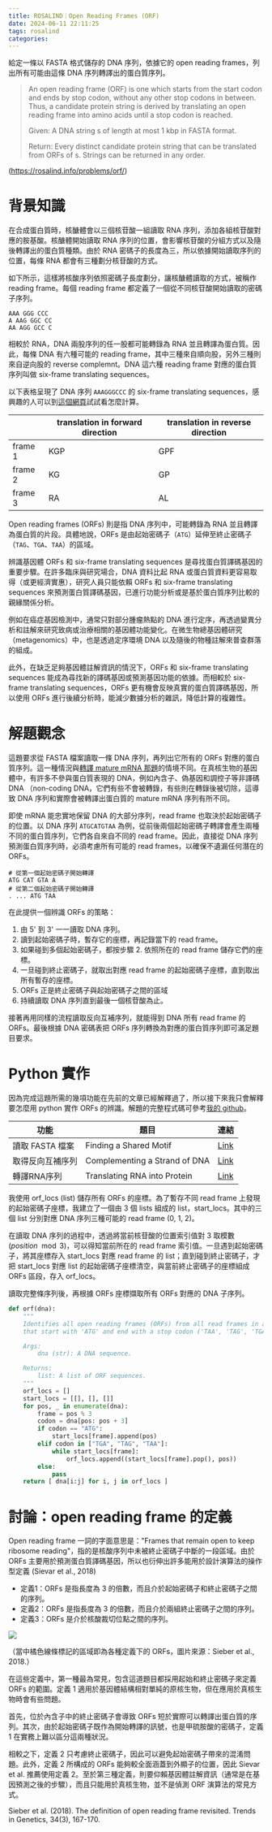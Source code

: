 ```yaml
---
title: ROSALIND｜Open Reading Frames (ORF)
date: 2024-06-11 22:11:25
tags: rosalind
categories:
---
```


給定一條以 FASTA 格式儲存的 DNA 序列，依據它的 open reading frames，列出所有可能由這條 DNA 序列轉譯出的蛋白質序列。

> An open reading frame (ORF) is one which starts from the start codon and ends by stop codon, without any other stop codons in between. Thus, a candidate protein string is derived by translating an open reading frame into amino acids until a stop codon is reached.
>
> Given: A DNA string s of length at most 1 kbp in FASTA format.
>
> Return: Every distinct candidate protein string that can be translated from ORFs of s. Strings can be returned in any order.

(https://rosalind.info/problems/orf/)

<!--more-->

# 背景知識

在合成蛋白質時，核醣體會以三個核苷酸一組讀取 RNA 序列，添加各組核苷酸對應的胺基酸。核醣體開始讀取 RNA 序列的位置，會影響核苷酸的分組方式以及隨後轉譯出的蛋白質種類。由於 RNA 密碼子的長度為三，所以依據開始讀取序列的位置，每條 RNA 都會有三種劃分核苷酸的方式。

如下所示，這樣將核酸序列依照密碼子長度劃分，讓核醣體讀取的方式，被稱作 reading frame。每個 reading frame 都定義了一個從不同核苷酸開始讀取的密碼子序列。

```
AAA GGG CCC
A AAG GGC CC
AA AGG GCC C
```

相較於 RNA，DNA 兩股序列的任一股都可能轉錄為 RNA 並且轉譯為蛋白質。因此，每條 DNA 有六種可能的 reading frame，其中三種來自順向股，另外三種則來自逆向股的 reverse complemnt。DNA 這六種 reading frame 對應的蛋白質序列叫做 six-frame translating sequences。

以下表格呈現了 DNA 序列 `AAAGGGCCC` 的 six-frame translating sequences，感興趣的人可以到[這個網頁](https://www.bioline.com/media/calculator/01_13.html)試試看怎麼計算。

|         | translation in forward direction | translation in reverse direction |
| ------- | -------------------------------- | -------------------------------- |
| frame 1 | KGP                              | GPF                              |
| frame 2 | KG                               | GP                               |
| frame 3 | RA                               | AL                               |

Open reading frames (ORFs) 則是指 DNA 序列中，可能轉錄為 RNA 並且轉譯為蛋白質的片段。具體地說，ORFs 是由起始密碼子（`ATG`）延伸至終止密碼子（`TAG`、`TGA`、`TAA`）的區域。

辨識基因體 ORFs 和 six-frame translating sequences 是尋找蛋白質譯碼基因的重要步驟。在許多臨床與研究場合，DNA 資料比起 RNA 或蛋白質資料更容易取得（或更經濟實惠），研究人員只能依賴 ORFs 和 six-frame translating sequences 來預測蛋白質譯碼基因，已進行功能分析或是基於蛋白質序列比較的親緣關係分析。

例如在癌症基因檢測中，通常只對部分腫瘤熱點的 DNA 進行定序，再透過變異分析和註解來研究致病或治療相關的基因體功能變化。在微生物總基因體研究（metagenomics）中，也是透過定序環境 DNA 以及隨後的物種註解來普查群落的組成。

此外，在缺乏足夠基因體註解資訊的情況下，ORFs 和 six-frame translating sequences 能成為尋找新的譯碼基因或預測基因功能的依據。而相較於 six-frame translating sequences，ORFs 更有機會反映真實的蛋白質譯碼基因，所以使用 ORFs 進行後續分析時，能減少數據分析的雜訊，降低計算的複雜性。

# 解題觀念

這題要求從 FASTA 檔案讀取一條 DNA 序列，再列出它所有的 ORFs 對應的蛋白質序列。這一種情況與[轉譯 mature mRNA 那題](https://5uperb0y.com/translating-rna-into-protein/)的情境不同。在真核生物的基因體中，有許多不參與蛋白質表現的 DNA，例如內含子、偽基因和調控子等非譯碼 DNA （non-coding DNA，它們有些不會被轉錄，有些則在轉錄後被切除，這導致 DNA 序列和實際會被轉譯出蛋白質的 mature mRNA 序列有所不同。

即使 mRNA 能忠實地保留 DNA 的大部分序列，read frame 也取決於起始密碼子的位置。以 DNA 序列 `ATGCATGTAA` 為例，從前後兩個起始密碼子轉譯會產生兩種不同的蛋白質序列，它們各自來自不同的 read frame。因此，直接從 DNA 序列預測蛋白質序列時，必須考慮所有可能的 read frames，以確保不遺漏任何潛在的 ORFs。

```
# 從第一個起始密碼子開始轉譯
ATG CAT GTA A
# 從第二個起始密碼子開始轉譯
. ... ATG TAA
```

在此提供一個辨識 ORFs 的策略：
1. 由 5' 到 3' 一一讀取 DNA 序列。
2. 讀到起始密碼子時，暫存它的座標，再記錄當下的 read frame。
3. 如果碰到多個起始密碼子，都按步驟 2. 依照所在的 read frame 儲存它們的座標。
4. 一旦碰到終止密碼子，就取出對應 read frame 的起始密碼子座標，直到取出所有暫存的座標。
5. ORFs 正是終止密碼子與起始密碼子之間的區域
6. 持續讀取 DNA 序列直到最後一個核苷酸為止。

接著再用同樣的流程讀取反向互補序列，就能得到 DNA 所有 read frame 的 ORFs。最後根據 DNA 密碼表把 ORFs 序列轉換為對應的蛋白質序列即可滿足題目要求。

# Python 實作

因為完成這題所需的幾項功能在先前的文章已經解釋過了，所以接下來我只會解釋要怎麼用 python 實作 ORFs 的辨識。解題的完整程式碼可參考[我的 github](https://github.com/5uperb0y/rosalind/blob/main/code/orf/orf.py)。

| 功能             | 題目                          | 連結                                                        |
| ---------------- | ----------------------------- | ----------------------------------------------------------- |
| 讀取 FASTA 檔案  | Finding a Shared Motif        | [Link](https://5uperb0y.com/finding-a-shared-motif/)        |
| 取得反向互補序列 | Complementing a Strand of DNA | [Link](https://5uperb0y.com/complementing-a-strand-of-dna/) |
| 轉譯RNA序列      | Translating RNA into Protein  | [Link](https://5uperb0y.com/translating-rna-into-protein/)  |

我使用 orf_locs (list) 儲存所有 ORFs 的座標。為了暫存不同 read frame 上發現的起始密碼子座標，我建立了一個由 3 個 lists 組成的 list，start_locs。其中的三個 list 分別對應 DNA 序列三種可能的 read frame (0, 1, 2)。

在讀取 DNA 序列的過程中，透過將當前核苷酸的位置索引值對 3 取模數 ($position \mod 3$)，可以得知當前所在的 read frame 索引值。一旦遇到起始密碼子，將其座標存入 start_locs 對應 read frame 的 list；直到碰到終止密碼子，才把 start_locs 對應 list 的起始密碼子座標清空，與當前終止密碼子的座標組成 ORFs 區段，存入 orf_locs。

讀取完整條序列後，再根據 ORFs 座標擷取所有 ORFs 對應的 DNA 子序列。

```python
def orf(dna):
    """
    Identifies all open reading frames (ORFs) from all read frames in a DNA sequence
    that start with 'ATG' and end with a stop codon ('TAA', 'TAG', 'TGA').

    Args:
        dna (str): A DNA sequence.

    Returns:
        list: A list of ORF sequences.
    """
    orf_locs = []
    start_locs = [[], [], []]
    for pos, _ in enumerate(dna):
        frame = pos % 3
        codon = dna[pos: pos + 3]
        if codon == "ATG":
            start_locs[frame].append(pos)
        elif codon in ["TGA", "TAG", "TAA"]:
            while start_locs[frame]:
                orf_locs.append((start_locs[frame].pop(), pos))
        else:
            pass
    return [ dna[i:j] for i, j in orf_locs ]
```

# 討論：open reading frame 的定義

Open reading frame 一詞的字面意思是："Frames that remain open to keep ribosome reading"，指的是核酸序列中未被終止密碼子中斷的一段區域。由於 ORFs 主要用於預測蛋白質譯碼基因，所以也衍伸出許多能用於設計演算法的操作型定義 (Sievar et al., 2018)

- 定義1：ORFs 是指長度為 3 的倍數，而且介於起始密碼子和終止密碼子之間的序列。
- 定義2：ORFs 是指長度為 3 的倍數，而且介於兩組終止密碼子之間的序列。
- 定義3：ORFs 是介於核酸裁切位點之間的序列。

![](https://ars.els-cdn.com/content/image/1-s2.0-S0168952517302299-gr1.jpg)

（當中橘色線條標記的區域即為各種定義下的 ORFs，圖片來源：Sieber et al., 2018.）

在這些定義中，第一種最為常見，包含這道題目都採用起始和終止密碼子來定義 ORFs 的範圍。定義 1 適用於基因體結構相對單純的原核生物，但在應用於真核生物時會有些問題。

首先，位於內含子中的終止密碼子會導致 ORFs 短於實際可以轉譯出蛋白質的序列。其次，由於起始密碼子既作為開始轉譯的訊號，也是甲硫胺酸的密碼子，定義 1 在實務上難以區分這兩種狀況。

相較之下，定義 2 只考慮終止密碼子，因此可以避免起始密碼子帶來的混淆問題。此外，定義 2 所構成的 ORFs 能夠較全面涵蓋到外顯子的位置，因此 Sievar et al. 推薦使用定義 2。至於第三種定義，則要仰賴基因體註解資訊（通常是在基因預測之後的步驟），而且只能用於真核生物，並不是偵測 ORF 演算法的常見方式。

Sieber et al. (2018). The definition of open reading frame revisited. Trends in Genetics, 34(3), 167-170.
